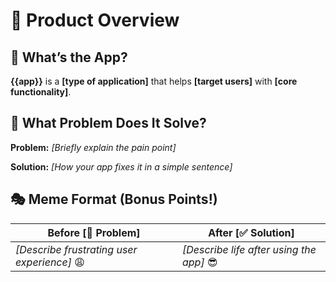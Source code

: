 <!--  
📝 Usage:  
- Replace any {{placeholders}} with your own content
- Update links and remove unnecessary sections
- Customize as needed 

Happy documenting! 🚀  
-->

# 🚀 Product Overview

## 📌 What’s the App?

**{{app}}** is a **\[type of application]** that helps **\[target users]** with **\[core functionality]**.

## 🤔 What Problem Does It Solve?

**Problem:** *\[Briefly explain the pain point]* 

**Solution:** *\[How your app fixes it in a simple sentence]*

## 🎭 Meme Format (Bonus Points!)

| Before [🚫 Problem]                                               | After [✅ Solution]                                            |
|-------------------------------------------------------------------|----------------------------------------------------------------|
| *[Describe frustrating user experience]* 😩                       | *[Describe life after using the app]* 😎                       |

